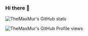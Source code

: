 ### Hi there 👋

<!--
**TheMaxMur/TheMaxMur** is a ✨ _special_ ✨ repository because its `README.md` (this file) appears on your GitHub profile.

Here are some ideas to get you started:

- 🔭 I’m currently working on ...
- 🌱 I’m currently learning ...
- 👯 I’m looking to collaborate on ...
- 🤔 I’m looking for help with ...
- 💬 Ask me about ...
- 📫 How to reach me: ...
- 😄 Pronouns: ...
- ⚡ Fun fact: ...
-->

![TheMaxMur's GitHub stats](https://github-readme-stats.vercel.app/api?username=TheMaxMur&show_icons=true&theme=algolia&hide_border=true&border_radius=20&include_all_commits=true&count_private=false)

![TheMaxMur's GitHub Profile views](https://komarev.com/ghpvc/?username=TheMaxMur&color=blue)

